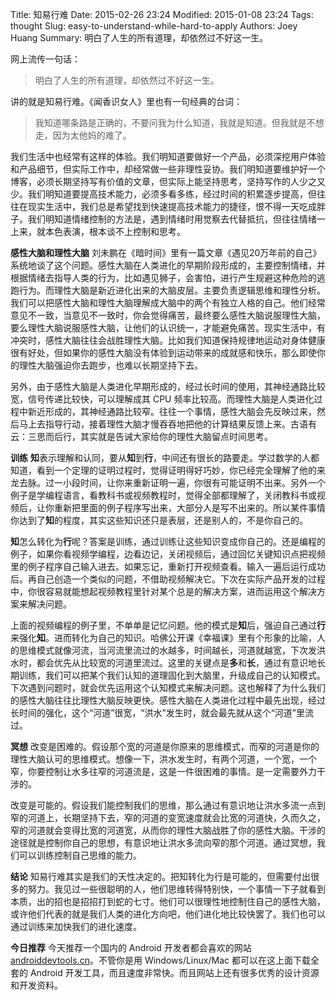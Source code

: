Title: 知易行难
Date: 2015-02-26 23:24
Modified: 2015-01-08 23:24
Tags: thought
Slug: easy-to-understand-while-hard-to-apply
Authors: Joey Huang
Summary: 明白了人生的所有道理，却依然过不好这一生。

网上流传一句话：
> 明白了人生的所有道理，却依然过不好这一生。

讲的就是知易行难。《闻香识女人》里也有一句经典的台词：
> 我知道哪条路是正确的，不要问我为什么知道，我就是知道。但我就是不想走，因为太他妈的难了。

我们生活中也经常有这样的体验。我们明知道要做好一个产品，必须深挖用户体验和产品细节，但实际工作中，却经常做一些非理性妥协。我们明知道要维护好一个博客，必须长期坚持写有价值的文章，但实际上能坚持思考，坚持写作的人少之又少。我们明知道要提高技术能力，必须多看多练，经过时间的积累逐步提高，但往往在现实生活中，我们总是希望找到快速提高技术能力的捷径，恨不得一天吃成胖子。我们明知道情绪控制的方法是，遇到情绪时用觉察去代替抵抗，但往往情绪一上来，就本色表演，根本谈不上控制和思考。

**感性大脑和理性大脑**
刘未鹏在《暗时间》里有一篇文章《遇见20万年前的自己》系统地谈了这个问题。感性大脑在人类进化的早期阶段形成的，主要控制情绪，并根据情绪去指导人类的行为，比如遇见狮子，会害怕，进行产生规避这种危险的逃跑行为。而理性大脑是新近进化出来的大脑皮层。主要负责逻辑思维和理性分析。我们可以把感性大脑和理性大脑理解成大脑中的两个有独立人格的自己。他们经常意见不一致，当意见不一致时，你会觉得痛苦，最终要么感性大脑说服理性大脑，要么理性大脑说服感性大脑，让他们的认识统一，才能避免痛苦。现实生活中，有冲突时，感性大脑往往会战胜理性大脑。比如我们知道保持规律地运动对身体健康很有好处，但如果你的感性大脑没有体验到运动带来的成就感和快乐，那么即使你的理性大脑强迫你去跑步，也难以长期坚持下去。

另外，由于感性大脑是人类进化早期形成的，经过长时间的使用，其神经通路比较宽，信号传递比较快，可以理解成其 CPU 频率比较高。而理性大脑是人类进化过程中新近形成的，其神经通路比较窄。往往一个事情，感性大脑会先反映过来，然后马上去指导行动，接着理性大脑才慢吞吞地把他的计算结果反馈上来。古语有云：三思而后行，其实就是告诫大家给你的理性大脑留点时间思考。

**训练**
**知**表示理解和认同，要从**知**到**行**，中间还有很长的路要走。学过数学的人都知道，看到一个定理的证明过程时，觉得证明得好巧妙，你已经完全理解了他的来龙去脉。过一小段时间，让你来重新证明一遍，你很有可能证明不出来。另外一个例子是学编程语言，看教科书或视频教程时，觉得全部都理解了，关闭教科书或视频后，让你重新把里面的例子程序写出来，大部分人是写不出来的。所以某件事情你达到了**知**的程度，其实这些知识还只是表层，还是别人的，不是你自己的。

**知**怎么转化为**行**呢？答案是训练，通过训练让这些知识变成你自己的。还是编程的例子，如果你看视频学编程，边看边记，关闭视频后，通过回忆关键知识点把视频里的例子程序自己输入进去。如果忘记，重新打开视频查看。输入一遍后运行成功后。再自己创造一个类似的问题，不借助视频解决它。下次在实际产品开发的过程中，你很容易就能想起视频教程里针对某个总是的解决方案，进而运用这个解决方案来解决问题。

上面的视频编程的例子里，不单单是记忆问题。他的模式是**知**后，强迫自己通过**行**来强化**知**。进而转化为自己的知识。哈佛公开课《幸福课》里有个形象的比喻，人的思维模式就像河流，当河流里流过的水越多，时间越长，河道就越宽，下次发洪水时，都会优先从比较宽的河道里流过。这里的关键点是**多**和**长**，通过有意识地长期训练，我们可以把某个我们认知的道理固化到大脑里，升级成自己的认知模式。下次遇到问题时，就会优先运用这个认知模式来解决问题。这也解释了为什么我们的感性大脑往往比理性大脑反映更快。感性大脑在人类进化过程中最先出现，经过长时间的强化，这个“河道”很宽，“洪水”发生时，就会最先就从这个“河道”里流过。

**冥想**
改变是困难的。假设那个宽的河道是你原来的思维模式，而窄的河道是你的理性大脑认可的思维模式。想像一下，洪水发生时，有两个河道，一个宽，一个窄，你要控制让水多往窄的河道流是，这是一件很困难的事情。是一定需要外力干涉的。

改变是可能的。假设我们能控制我们的思维，那么通过有意识地让洪水多流一点到窄的河道上，长期坚持下去，窄的河道的变宽速度就会比宽的河道快，久而久之，窄的河道就会变得比宽的河道宽，从而你的理性大脑战胜了你的感性大脑。干涉的途径就是控制你自己的思想，有意识地让洪水多流向窄的那个河道。通过冥想，我们可以训练控制自己思维的能力。

**结论**
知易行难其实是我们的天性决定的。把知转化为行是可能的，但需要付出很多的努力。我见过一些很聪明的人，他们思维转得特别快，一个事情一下子就看到本质，出的招也是招招打到蛇的七寸。他们可以很理性地控制住自己的感性大脑，或许他们代表的就是我们人类的进化方向吧，他们进化地比较快罢了。我们也可以通过训练来加快我们的进化速度。


**今日推荐**
今天推荐一个国内的 Android 开发者都会喜欢的网站[androiddevtools.cn][1]。不管你是用 Windows/Linux/Mac 都可以在这上面下载全套的 Android 开发工具，而且速度非常快。而且网站上还有很多优秀的设计资源和开发资料。


[1]: http://www.androiddevtools.cn

